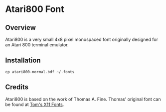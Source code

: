 # Atari800 Font

## Overview

Atari800 is a very small 4x8 pixel monospaced font originally designed for an Atari 800 terminal emulator.

## Installation

    cp atari800-normal.bdf ~/.fonts

## Credits

Atari800 is based on the work of Thomas A. Fine.  Thomas' original font can be found at [Tom's X11 Fonts](http://hea-www.harvard.edu/~fine/Tech/x11fonts.html).
